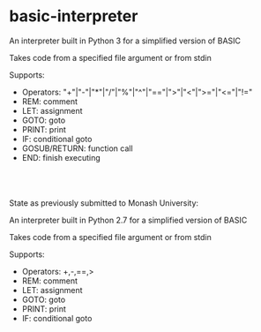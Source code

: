 # basic-interpreter
An interpreter built in Python 3 for a simplified version of BASIC

Takes code from a specified file argument or from stdin

Supports:
* Operators: "+"|"-"|"*"|"/"|"%"|"^"|"=="|">"|"<"|">="|"<="|"!="
* REM: comment
* LET: assignment
* GOTO: goto
* PRINT: print
* IF: conditional goto
* GOSUB/RETURN: function call
* END: finish executing

<br/><br/><br/>
State as previously submitted to Monash University:

An interpreter built in Python 2.7 for a simplified version of BASIC

Takes code from a specified file argument or from stdin

Supports:
* Operators: +,-,==,>
* REM: comment
* LET: assignment
* GOTO: goto
* PRINT: print
* IF: conditional goto